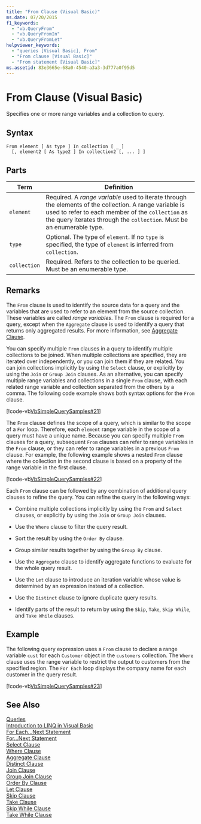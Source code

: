 ```yaml
---
title: "From Clause (Visual Basic)"
ms.date: 07/20/2015
f1_keywords: 
  - "vb.QueryFrom"
  - "vb.QueryFromIn"
  - "vb.QueryFromLet"
helpviewer_keywords: 
  - "queries [Visual Basic], From"
  - "From clause [Visual Basic]"
  - "From statement [Visual Basic]"
ms.assetid: 83e3665e-68a0-4540-a3a3-3d777a0f95d5
---
```

# From Clause (Visual Basic)
Specifies one or more range variables and a collection to query.  
  
## Syntax  
  
```  
From element [ As type ] In collection [ _ ]  
  [, element2 [ As type2 ] In collection2 [, ... ] ]  
```  
  
## Parts  
  
|Term|Definition|  
|---|---|  
|`element`|Required. A *range variable* used to iterate through the elements of the collection. A range variable is used to refer to each member of the `collection` as the query iterates through the `collection`. Must be an enumerable type.|  
|`type`|Optional. The type of `element`. If no `type` is specified, the type of `element` is inferred from `collection`.|  
|`collection`|Required. Refers to the collection to be queried. Must be an enumerable type.|  
  
## Remarks  
 The `From` clause is used to identify the source data for a query and the variables that are used to refer to an element from the source collection. These variables are called *range variables*. The `From` clause is required for a query, except when the `Aggregate` clause is used to identify a query that returns only aggregated results. For more information, see [Aggregate Clause](../../../visual-basic/language-reference/queries/aggregate-clause.md).  
  
 You can specify multiple `From` clauses in a query to identify multiple collections to be joined. When multiple collections are specified, they are iterated over independently, or you can join them if they are related. You can join collections implicitly by using the `Select` clause, or explicitly by using the `Join` or `Group Join` clauses. As an alternative, you can specify multiple range variables and collections in a single `From` clause, with each related range variable and collection separated from the others by a comma. The following code example shows both syntax options for the `From` clause.  
  
 [!code-vb[VbSimpleQuerySamples#21](../../../visual-basic/language-reference/queries/codesnippet/VisualBasic/from-clause_1.vb)]  
  
 The `From` clause defines the scope of a query, which is similar to the scope of a `For` loop. Therefore, each `element` range variable in the scope of a query must have a unique name. Because you can specify multiple `From` clauses for a query, subsequent `From` clauses can refer to range variables in the `From` clause, or they can refer to range variables in a previous `From` clause. For example, the following example shows a nested `From` clause where the collection in the second clause is based on a property of the range variable in the first clause.  
  
 [!code-vb[VbSimpleQuerySamples#22](../../../visual-basic/language-reference/queries/codesnippet/VisualBasic/from-clause_2.vb)]  
  
 Each `From` clause can be followed by any combination of additional query clauses to refine the query. You can refine the query in the following ways:  
  
-   Combine multiple collections implicitly by using the `From` and `Select` clauses, or explicitly by using the `Join` or `Group Join` clauses.  
  
-   Use the `Where` clause to filter the query result.  
  
-   Sort the result by using the `Order By` clause.  
  
-   Group similar results together by using the `Group By` clause.  
  
-   Use the `Aggregate` clause to identify aggregate functions to evaluate for the whole query result.  
  
-   Use the `Let` clause to introduce an iteration variable whose value is determined by an expression instead of a collection.  
  
-   Use the `Distinct` clause to ignore duplicate query results.  
  
-   Identify parts of the result to return by using the `Skip`, `Take`, `Skip While`, and `Take While` clauses.  
  
## Example  
 The following query expression uses a `From` clause to declare a range variable `cust` for each `Customer` object in the `customers` collection. The `Where` clause uses the range variable to restrict the output to customers from the specified region. The `For Each` loop displays the company name for each customer in the query result.  
  
 [!code-vb[VbSimpleQuerySamples#23](../../../visual-basic/language-reference/queries/codesnippet/VisualBasic/from-clause_3.vb)]  
  
## See Also  
 [Queries](../../../visual-basic/language-reference/queries/index.md)  
 [Introduction to LINQ in Visual Basic](../../../visual-basic/programming-guide/language-features/linq/introduction-to-linq.md)  
 [For Each...Next Statement](../../../visual-basic/language-reference/statements/for-each-next-statement.md)  
 [For...Next Statement](../../../visual-basic/language-reference/statements/for-next-statement.md)  
 [Select Clause](../../../visual-basic/language-reference/queries/select-clause.md)  
 [Where Clause](../../../visual-basic/language-reference/queries/where-clause.md)  
 [Aggregate Clause](../../../visual-basic/language-reference/queries/aggregate-clause.md)  
 [Distinct Clause](../../../visual-basic/language-reference/queries/distinct-clause.md)  
 [Join Clause](../../../visual-basic/language-reference/queries/join-clause.md)  
 [Group Join Clause](../../../visual-basic/language-reference/queries/group-join-clause.md)  
 [Order By Clause](../../../visual-basic/language-reference/queries/order-by-clause.md)  
 [Let Clause](../../../visual-basic/language-reference/queries/let-clause.md)  
 [Skip Clause](../../../visual-basic/language-reference/queries/skip-clause.md)  
 [Take Clause](../../../visual-basic/language-reference/queries/take-clause.md)  
 [Skip While Clause](../../../visual-basic/language-reference/queries/skip-while-clause.md)  
 [Take While Clause](../../../visual-basic/language-reference/queries/take-while-clause.md)
